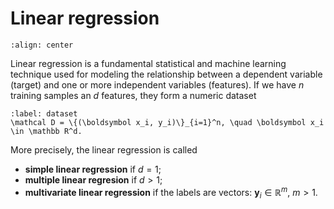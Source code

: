 # Linear regression

```{figure} https://www.mihaileric.com/static/linear_regression_joke-9400ea8c70e0500f1934f7a22c86bc68-b75a8.png
:align: center
```

Linear regression is a fundamental statistical and machine learning technique used for modeling the relationship between a dependent variable (target) and one or more independent variables (features). If we have $n$ training samples an $d$ features, they form a numeric dataset

```{math}
:label: dataset
\mathcal D = \{(\boldsymbol x_i, y_i)\}_{i=1}^n, \quad \boldsymbol x_i \in \mathbb R^d.
```

More precisely, the linear regression is called

- **simple linear regression** if $d=1$;
- **multiple linear regresion** if $d>1$;
- **multivariate linear regression** if the labels are vectors: $\boldsymbol y_i \in \mathbb R^m$, $m>1$.
